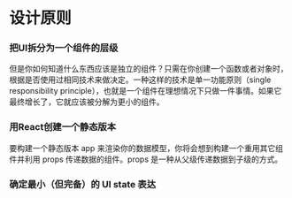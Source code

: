 # 设计原则

### 把UI拆分为一个组件的层级
但是你如何知道什么东西应该是独立的组件？只需在你创建一个函数或者对象时，根据是否使用过相同技术来做决定。一种这样的技术是单一功能原则（single responsibility principle），也就是一个组件在理想情况下只做一件事情。如果它最终增长了，它就应该被分解为更小的组件。

### 用React创建一个静态版本
要构建一个静态版本 app 来渲染你的数据模型，你将会想到构建一个重用其它组件并利用 props 传递数据的组件。props 是一种从父级传递数据到子级的方式。

### 确定最小（但完备）的 UI state 表达
